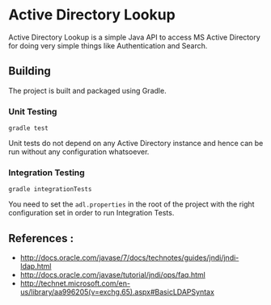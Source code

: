 Active Directory Lookup
=======================

Active Directory Lookup is a simple Java API to access MS Active Directory for doing very simple things like Authentication
and Search.

## Building

The project is built and packaged using Gradle.

### Unit Testing

`gradle test`

Unit tests do not depend on any Active Directory instance and hence can be run without any configuration whatsoever.

### Integration Testing

`gradle integrationTests`

You need to set the `adl.properties` in the root of the project with the right configuration set in order to run Integration
Tests.


## References :

* http://docs.oracle.com/javase/7/docs/technotes/guides/jndi/jndi-ldap.html
* http://docs.oracle.com/javase/tutorial/jndi/ops/faq.html
* http://technet.microsoft.com/en-us/library/aa996205(v=exchg.65).aspx#BasicLDAPSyntax